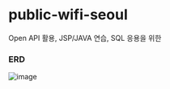 # public-wifi-seoul
Open API 활용, JSP/JAVA 연습, SQL 응용을 위한

### ERD
![image](https://user-images.githubusercontent.com/87344625/172227050-53eaa948-be59-465c-80ca-015197ef31fa.png)
